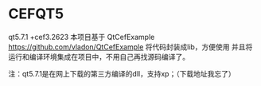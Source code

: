 # CEFQT5
qt5.7.1 +cef3.2623 
本项目基于 QtCefExample https://github.com/vladon/QtCefExample
将代码封装成lib，方便使用
并且将运行和编译环境集成在项目中，不用自己再找源码编译了。

注：qt5.7.1是在网上下载的第三方编译的dll，支持xp；（下载地址我忘了）